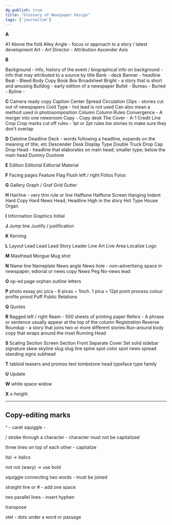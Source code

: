```yaml
---
dg-publish: true
title: "Glossary of Newspaper Design"
tags: ['journalism']
---
```


**A**

A1
Above the fold
Alley
Angle - focus or approach to a story / latest development
Art - 
Art Director -
Attribution
Ascender
Axis

**B**

Background - info, history of the event / biographical info 
	on background - info that may attributed to a source by title 
Bank - deck
Banner - headline
Beat - 
Bleed
Body Copy
Book
Box
Broadsheet
Bright - a story that is short and amusing
Bulldog - early edition of a newspaper
Bullet - 
Bureau -
Buried - 
Byline - 

**C**
Camera ready copy
Caption
Center Spread
Circulation
Clips - stories cut out of newspapers
Cold Type - hot lead is not used
	Can also mean a method used in photosomposition
Column
Column Rules
Convergence - A merger into one newsroom 
Copy - 
Copy desk
The Cover - A-1
Credit Line
Crop
Crop marks
cut off rules - 1pt or 2pt rules bw stories to make sure they don't overlap

**D**
Dateline
Deadline
Deck - words following a headline, expands on the meaning of title, etc
Descender
Desk
Display Type
Double Truck
Drop Cap
Drop Head - headline that elaborates on main head; smaller type; below the main  head
Dummy
Duotone 

**E**
Edition
Editorial
Editorial Material

**F**
Facing pages
Feature
Flag
Flush left / right 
Folios
Folos

**G**
Gallery
Graph / Graf
Grid
Gutter

**H**
Hairline - very thin rule or line
Halftone
Halftone Screen
Hanging Indent
Hard Copy
Hard News
Head, Headline
High in the story
Hot Type
House Organ

**I**
Information Graphics
Initial 

**J**
Jump line
Justify / justification 

**K**
Kerning 

**L**
Layout 
Lead
Lead
Lead Story
Leader
Line Art
Live Area
Localize
Logo

**M**
Masthead
Morgue
Mug shot

**N**
Name line
Nameplate
News angle
News hole - non-advertising space in newspaper; ediorial or news copy
News Peg
No-news lead 

**O**
op-ed page
orphan
outline letters

**P**
photo essay
pic
pica - 6 picas ~ 1inch. 1 pica = 12pt
point 
process colour
profile
prood
Puff
Public Relations

**Q**
Quotes

**R**
Ragged left / right
Ream - 500 sheets of printing paper
Refers - A phrase or sentence usually appear at the top of the column 
Registration
Reverse
Roundup - a story that joins two or more different stories
Run-around body copy that wraps around the inset
Running Head

**S**
Scaling
Section
Screen
Section Front 
Separate Cover
Set solid
sidebar
signature
skew
skyline
slug
slug line
spine
spot color
spot news
spread
standing signs
subhead

**T**
tabloid
teasers and promos
text
tombstone head
typeface
type family

**U**
Update

**W**
white space
widow

**X**
x-height

---

## Copy-editing marks

^ - caret
squiggle - 

/ stroke through a character - character must not be capitalized

three lines on top of each other - capitalize

ital -> italics

not 
not (wavy) -> use bold

squiggle connecting two words - must be joined

straight line or # - add one space

two parallel lines - insert hyphen

transpose 

stet - dots under a word or passage 